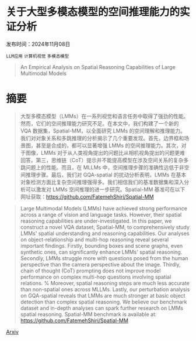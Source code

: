 # 关于大型多模态模型的空间推理能力的实证分析

发布时间：2024年11月08日

`LLM应用` `计算机视觉` `多模态模型`

> An Empirical Analysis on Spatial Reasoning Capabilities of Large Multimodal Models

# 摘要

> 大型多模态模型（LMMs）在一系列视觉和语言任务中取得了强劲的性能。然而，它们的空间推理能力研究不足。在本文中，我们构建了一个新的 VQA 数据集，Spatial-MM，以全面研究 LMMs 的空间理解和推理能力。我们对对象关系和多跳推理的分析揭示了几个重要发现。首先，边界框和场景图，甚至是合成的，都可以显著增强 LMMs 的空间推理能力。其次，对于图像，LMMs 对于从人类视角提出的问题比从相机视角提出的问题更难回答。第三，思维链（CoT）提示并不能提高模型在涉及空间关系的复杂多跳问题上的性能。而且，在 MLLMs 中，空间推理步骤的准确性远低于非空间推理步骤。最后，我们对 GQA-spatial 的扰动分析表明，LMMs 在基本对象检测方面比复杂空间推理强得多。我们相信我们的基准数据集和深入分析可以激发对 LMMs 空间推理的进一步研究。Spatial-MM 基准可在以下网址获取：https://github.com/FatemehShiri/Spatial-MM

> Large Multimodal Models (LMMs) have achieved strong performance across a range of vision and language tasks. However, their spatial reasoning capabilities are under-investigated. In this paper, we construct a novel VQA dataset, Spatial-MM, to comprehensively study LMMs' spatial understanding and reasoning capabilities. Our analyses on object-relationship and multi-hop reasoning reveal several important findings. Firstly, bounding boxes and scene graphs, even synthetic ones, can significantly enhance LMMs' spatial reasoning. Secondly, LMMs struggle more with questions posed from the human perspective than the camera perspective about the image. Thirdly, chain of thought (CoT) prompting does not improve model performance on complex multi-hop questions involving spatial relations. % Moreover, spatial reasoning steps are much less accurate than non-spatial ones across MLLMs. Lastly, our perturbation analysis on GQA-spatial reveals that LMMs are much stronger at basic object detection than complex spatial reasoning. We believe our benchmark dataset and in-depth analyses can spark further research on LMMs spatial reasoning. Spatial-MM benchmark is available at: https://github.com/FatemehShiri/Spatial-MM

[Arxiv](https://arxiv.org/abs/2411.06048)